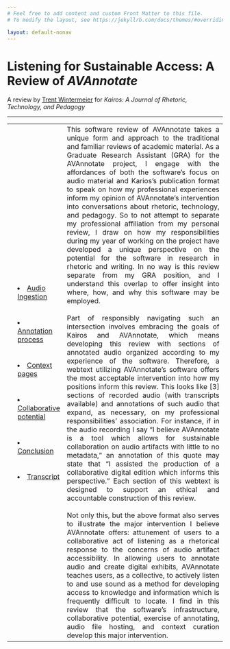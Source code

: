 ```yaml
---
# Feel free to add content and custom Front Matter to this file.
# To modify the layout, see https://jekyllrb.com/docs/themes/#overriding-theme-defaults

layout: default-nonav
---
```


# **Listening for Sustainable Access: A Review of *AVAnnotate***
 
A review by <a href="www.trentwintermeier.com">Trent Wintermeier</a> for *Kairos: A Journal of Rhetoric, Technology, and Pedagogy*

---

<style>
table, th, td {
  border:none;
  border-collapse: collapse;
}
</style>

<table style="width:100%">
   <td> <td width="15%">
<li><a href="https://github.com/trentwintermeier/AVAnnotate-Kairos-Review/blob/9b183827854007e98f3cd596708a785fe52aafd2/pages/audio-ingestion.md">Audio Ingestion</a></li>
<br><br>
<li><a href="https://github.com/trentwintermeier/AVAnnotate-Kairos-Review/blob/9b183827854007e98f3cd596708a785fe52aafd2/pages/audio-ingestion.md">Annotation process</a></li>
<br><br>
<li><a href="https://github.com/trentwintermeier/AVAnnotate-Kairos-Review/blob/9b183827854007e98f3cd596708a785fe52aafd2/pages/audio-ingestion.md">Context pages</a></li>
<br><br>
<li><a href="https://github.com/trentwintermeier/AVAnnotate-Kairos-Review/blob/9b183827854007e98f3cd596708a785fe52aafd2/pages/audio-ingestion.md">Collaborative potential</a></li>
<br><br>
<li><a href="https://github.com/trentwintermeier/AVAnnotate-Kairos-Review/blob/9b183827854007e98f3cd596708a785fe52aafd2/pages/audio-ingestion.md">Conclusion</a></li>
<br><br>
<li><a href="https://github.com/trentwintermeier/AVAnnotate-Kairos-Review/blob/9b183827854007e98f3cd596708a785fe52aafd2/pages/transcript.md">Transcript</a></li>
   </td>
    <td>
      <div style="text-align: justify">
     This software review of AVAnnotate takes a unique form and approach to the traditional and familiar reviews of academic material. As a Graduate Research Assistant (GRA) for the AVAnnotate project, I engage with the affordances of both the software’s focus on audio material and Karios’s publication format to speak on how my professional experiences inform my opinion of AVAnnotate’s intervention into conversations about rhetoric, technology, and pedagogy. So to not attempt to separate my professional affiliation from my personal review, I draw on how my responsibilities during my year of working on the project have developed a unique perspective on the potential for the software in research in rhetoric and writing. In no way is this review separate from my GRA position, and I understand this overlap to offer insight into where, how, and why this software may be employed.
<br><br>
Part of responsibly navigating such an intersection involves embracing the goals of Kairos and AVAnnotate, which means developing this review with sections of annotated audio organized according to my experience of the software. Therefore, a webtext utilizing AVAnnotate’s software offers the most acceptable intervention into how my positions inform this review. This looks like [3] sections of recorded audio (with transcripts available) and annotations of such audio that expand, as necessary, on my professional responsibilities’ association. For instance, if in the audio recording I say “I believe AVAnnotate is a tool which allows for sustainable collaboration on audio artifacts with little to no metadata,” an annotation of this quote may state that “I assisted the production of a collaborative digital edition which informs this perspective.” Each section of this webtext is designed to support an ethical and accountable construction of this review.
<br><br>
Not only this, but the above format also serves to illustrate the major intervention I believe AVAnnotate offers: attunement of users to a collaborative act of listening as a rhetorical response to the concerns of audio artifact accessibility. In allowing users to annotate audio and create digital exhibits, AVAnnotate teaches users, as a collective, to actively listen to and use sound as a method for developing access to knowledge and information which is frequently difficult to locate. I find in this review that the software’s infrastructure, collaborative potential, exercise of annotating, audio file hosting, and context curation develop this major intervention. 
      </div>
    </td>




